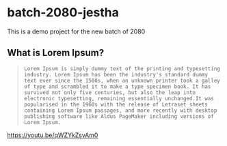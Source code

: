 # batch-2080-jestha

This is a demo project for the new batch of 2080

## What is Lorem Ipsum?

> ```Lorem Ipsum is simply dummy text of the printing and typesetting industry. Lorem Ipsum has been the industry's standard dummy text ever since the 1500s, when an unknown printer took a galley of type and scrambled it to make a type specimen book. It has survived not only five centuries, but also the leap into electronic typesetting, remaining essentially unchanged.It was popularised in the 1960s with the release of Letraset sheets containing Lorem Ipsum passages, and more recently with desktop publishing software like Aldus PageMaker including versions of Lorem Ipsum.```

<!--for link -->
<https://youtu.be/qWZYkZsvAm0>
